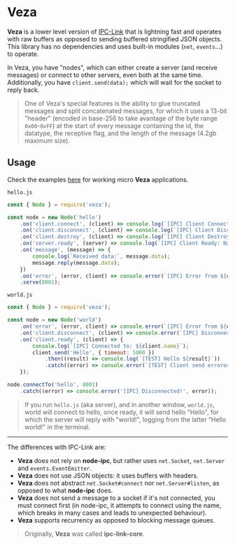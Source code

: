 # Veza

**Veza** is a lower level version of [IPC-Link](https://github.com/kyranet/ipc-link)
that is lightning fast and operates with raw buffers as opposed to sending buffered
stringified JSON objects. This library has no dependencies and uses built-in modules
(`net`, `events`...) to operate.

In Veza, you have "nodes", which can either create a server (and receive messages)
or connect to other servers, even both at the same time. Additionally, you have
`client.send(data);` which will wait for the socket to reply back.

> One of Veza's special features is the ability to glue truncated messages and split
concatenated messages, for which it uses a 13-bit "header" (encoded in base-256 to
take avantage of the byte range `0x00`-`0xFF`) at the start of every message containing
the id, the datatype, the receptive flag, and the length of the message (4.2gb
maximum size).

## Usage

Check the examples [here](https://github.com/kyranet/veza/tree/master/test) for
working micro **Veza** applications.

`hello.js`

```javascript
const { Node } = require('veza');

const node = new Node('hello')
	.on('client.connect', (client) => console.log(`[IPC] Client Connected: ${client.name}`))
	.on('client.disconnect', (client) => console.log(`[IPC] Client Disconnected: ${client.name}`))
	.on('client.destroy', (client) => console.log(`[IPC] Client Destroyed: ${client.name}`))
	.on('server.ready', (server) => console.log(`[IPC] Client Ready: Named ${server.name}`))
	.on('message', (message) => {
		console.log(`Received data:`, message.data);
		message.reply(message.data);
	})
	.on('error', (error, client) => console.error(`[IPC] Error from ${client.name}`, error))
	.serve(8001);
```

`world.js`

```javascript
const { Node } = require('veza');

const node = new Node('world')
	.on('error', (error, client) => console.error(`[IPC] Error from ${client.name}:`, error))
	.on('client.disconnect', (client) => console.error(`[IPC] Disconnected from ${client.name}`))
	.on('client.ready', (client) => {
		console.log(`[IPC] Connected to: ${client.name}`);
		client.send('Hello', { timeout: 5000 })
			.then((result) => console.log(`[TEST] Hello ${result}`))
			.catch((error) => console.error(`[TEST] Client send errored: ${error}`));
	});

node.connectTo('hello', 8001)
	.catch((error) => console.error('[IPC] Disconnected!', error));
```

> If you run `hello.js` (aka server), and in another window, `world.js`, world will
connect to hello, once ready, it will send hello "Hello", for which the server will
 reply with "world!", logging from the latter "Hello world!" in the terminal.

---

The differences with IPC-Link are:

- **Veza** does not rely on **node-ipc**, but rather uses `net.Socket`, `net.Server`
and `events.EventEmitter`.
- **Veza** does not use JSON objects: it uses buffers with headers.
- **Veza** does not abstract `net.Socket#connect` nor `net.Server#listen`, as opposed
to what **node-ipc** does.
- **Veza** does not send a message to a socket if it's not connected, you must connect
first (in node-ipc, it attempts to connect using the name, which breaks in many
cases and leads to unexpected behaviour).
- **Veza** supports recurrency as opposed to blocking message queues.

> Originally, **Veza** was called **ipc-link-core**.
